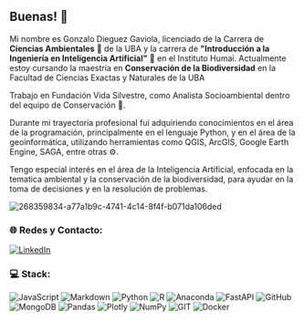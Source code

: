 ## Buenas! 👋

Mi nombre es Gonzalo Dieguez Gaviola, licenciado de la Carrera de **Ciencias Ambientales** 🌳 de la UBA y la carrera de **"Introducción a la Ingeniería en Inteligencia Artificial"** 🤖 en el Instituto Humai. Actualmente estoy cursando la maestría en **Conservación de la Biodiversidad** en la Facultad de Ciencias Exactas y Naturales de la UBA

Trabajo en Fundación Vida Silvestre, como Analista Socioambiental dentro del equipo de Conservación 🐯.

Durante mi trayectoria profesional fui adquiriendo conocimientos en el área de la programación, principalmente en el lenguaje Python, y en el área de la geoinformática, utilizando herramientas como QGIS, ArcGIS, Google Earth Engine, SAGA, entre otras ⚙️.

Tengo especial interés en el área de la Inteligencia Artificial, enfocada en la tematica ambiental y la conservación de la biodiversidad, para ayudar en la toma de decisiones y en la resolución de problemas.

![268359834-a77a1b9c-4741-4c14-8f4f-b071da106ded](https://github.com/GDieguezG/GDieguezG/assets/69656526/302ff36e-27d5-46de-a9ac-6341324a76f2)

### 🌐 Redes y Contacto:
[![LinkedIn](https://img.shields.io/badge/LinkedIn-%230077B5.svg?logo=linkedin&logoColor=white)](https://www.linkedin.com/in/gonzalo-dieguez-gaviola/) 

### 💻 Stack:
![JavaScript](https://img.shields.io/badge/javascript-%23323330.svg?style=for-the-badge&logo=javascript&logoColor=%23F7DF1E) ![Markdown](https://img.shields.io/badge/markdown-%23000000.svg?style=for-the-badge&logo=markdown&logoColor=white) ![Python](https://img.shields.io/badge/python-3670A0?style=for-the-badge&logo=python&logoColor=ffdd54) ![R](https://img.shields.io/badge/r-%23276DC3.svg?style=for-the-badge&logo=r&logoColor=white) ![Anaconda](https://img.shields.io/badge/Anaconda-%2344A833.svg?style=for-the-badge&logo=anaconda&logoColor=white) ![FastAPI](https://img.shields.io/badge/FastAPI-005571?style=for-the-badge&logo=fastapi) ![GitHub](https://img.shields.io/badge/GitHub-%23121011.svg?style=for-the-badge&logo=github&logoColor=white) ![MongoDB](https://img.shields.io/badge/MongoDB-%234ea94b.svg?style=for-the-badge&logo=mongodb&logoColor=white) ![Pandas](https://img.shields.io/badge/pandas-%23150458.svg?style=for-the-badge&logo=pandas&logoColor=white) ![Plotly](https://img.shields.io/badge/Plotly-%233F4F75.svg?style=for-the-badge&logo=plotly&logoColor=white) ![NumPy](https://img.shields.io/badge/numpy-%23013243.svg?style=for-the-badge&logo=numpy&logoColor=white) ![GIT](https://img.shields.io/badge/Git-fc6d26?style=for-the-badge&logo=git&logoColor=white) ![Docker](https://img.shields.io/badge/docker-%230db7ed.svg?style=for-the-badge&logo=docker&logoColor=white)


<!--
Agregar Herramientas con Iconos

